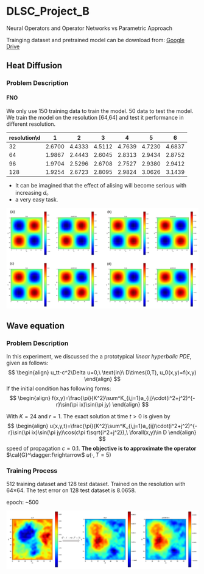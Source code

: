 # DLSC_Project_B
Neural Operators and Operator Networks vs Parametric Approach

Trainging dataset and pretrained model can be download from: [Google Drive](https://drive.google.com/drive/folders/10Gd3MewuWOAPsbBuI_5wk7qZVkuQ1sbj?usp=sharing)

## Heat Diffusion
### Problem Description

#### FNO

We only use 150 training data to train the model. 50 data to test the model. We train the model on the resolution [64,64] and test it performance in different resolution.

| resolution\d | 1      | 2      | 3      | 4      | 5      | 6      |
| ------------ | ------ | ------ | ------ | ------ | ------ | ------ |
| 32           | 2.6700 | 4.4333 | 4.5112 | 4.7639 | 4.7230 | 4.6837 |
| 64           | 1.9867 | 2.4443 | 2.6045 | 2.8313 | 2.9434 | 2.8752 |
| 96           | 1.9704 | 2.5296 | 2.6708 | 2.7527 | 2.9380 | 2.9412 |
| 128          | 1.9254 | 2.6723 | 2.8095 | 2.9824 | 3.0626 | 3.1439 |

- It can be imagined that the effect of alising will become serious with increasing $d$。
- a very easy task.

![diffusion](figure/diffusion.png)

## Wave equation

### Problem Description

In this experiment, we discussed the a prototypical *linear hyperbolic PDE*, given as follows:
$$
\begin{align}
u_tt-c^2\Delta u=0,\ \text{in}\ D\times(0,T), u_0(x,y)=f(x,y)
\end{align}
$$
If the initial condition has following forms:
$$
\begin{align}
f(x,y)=\frac{\pi}{K^2}\sum^K_{i,j=1}a_{ij}\cdot(i^2+j^2)^{-r}\sin(\pi ix)\sin(\pi jy)
\end{align}
$$

With $K=24$ and $r=1$. The exact solution at time $t>0$ is given by
$$
\begin{align}
u(x,y,t)=\frac{\pi}{K^2}\sum^K_{i,j=1}a_{ij}\cdot(i^2+j^2)^{-r}\sin(\pi ix)\sin(\pi jy)\cos(c\pi t\sqrt{i^2+j^2}),\ \forall(x,y)\in D
\end{align}
$$
speed of propagation $c=0.1$. **The objective is to approximate the operator**  $\cal{G}^\dagger:f\rightarrow$ $u(\cdot, T=5)$

### Training Process

512 training dataset and 128 test dataset. Trained on the resolution with 64$\times$64. The test error on 128 test dataset is 8.0658.

epoch: ~500

![wave](figure/wave.png)



